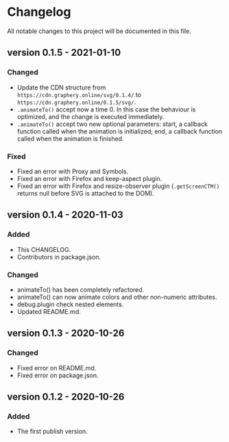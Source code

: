 # Changelog

All notable changes to this project will be documented in this file.

## version 0.1.5 - 2021-01-10

### Changed
- Update the CDN structure from `https://cdn.graphery.online/svg/0.1.4/` to
  `https://cdn.graphery.online/0.1.5/svg/`.
- `.animateTo()` accept now a time 0. In this case the behaviour is optimized, and the change is
  executed immediately.
- `.animateTo()` accept two new optional parameters: start, a callback function called when the
  animation is initialized; end, a callback function called when the animation is finished.

### Fixed
- Fixed an error with Proxy and Symbols.
- Fixed an error with Firefox and keep-aspect plugin.
- Fixed an error with Firefox and resize-observer plugin (`.getScreenCTM()` returns null before SVG
  is attached to the DOM).

## version 0.1.4 - 2020-11-03

### Added
- This CHANGELOG.
- Contributors in package.json.

### Changed
- animateTo() has been completely refactored.
- animateTo() can now animate colors and other non-numeric attributes.
- debug.plugin check nested elements.
- Updated README.md.

## version 0.1.3 - 2020-10-26

### Changed
- Fixed error on README.md.
- Fixed error on package.json.

## version 0.1.2 - 2020-10-26

### Added
- The first publish version.
